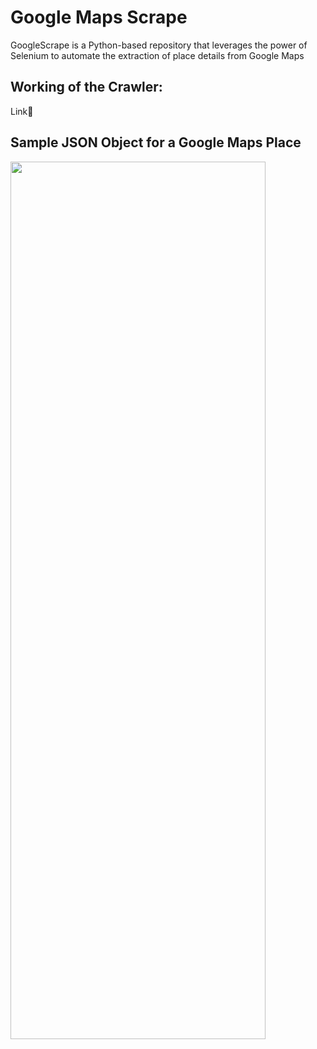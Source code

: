 # Google Maps Scrape
GoogleScrape is a Python-based repository that leverages the power of Selenium to automate the extraction of place details from Google Maps

## Working of the Crawler:
<a style="text-decoration: none;" href="https://eu-central.storage.cloudconvert.com/tasks/52f15b06-2504-4c15-a1f2-2a7149f76ad6/GoogleMapsCrawl.mp4?X-Amz-Algorithm=AWS4-HMAC-SHA256&X-Amz-Content-Sha256=UNSIGNED-PAYLOAD&X-Amz-Credential=cloudconvert-production%2F20231207%2Ffra%2Fs3%2Faws4_request&X-Amz-Date=20231207T113858Z&X-Amz-Expires=86400&X-Amz-Signature=f7a57b8b1899be44bcaf2ceb627bc7d8959aa85dff51dcc04770426ffced162e&X-Amz-SignedHeaders=host&response-content-disposition=attachment%3B%20filename%3D%22GoogleMapsCrawl.mp4%22&response-content-type=video%2Fmp4&x-id=GetObject" style="text-decoration: none;">
  Link🔗
</a>


## Sample JSON Object for a Google Maps Place
<img style="width:90%; height:60%;" src="https://i.ibb.co/L1n9cZC/temp-Google-Serp-v2-json.png" />
